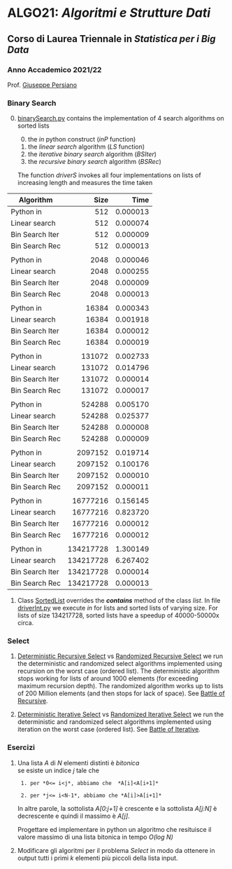 # ALGO21: *Algoritmi e Strutture Dati* #
## Corso di Laurea Triennale in *Statistica per i Big Data* ##
### Anno Accademico 2021/22 ###

Prof. [Giuseppe Persiano](https://giuper.github.io)

### Binary Search ###

0. [binarySearch.py](./binarySearch.py)
    contains the implementation of 4 search algorithms on sorted lists

    0. the *in* python construct (*inP* function)
    1. the *linear search* algorithm (*LS* function)
    2. the *iterative binary search* algorithm (*BSIter*)
    3. the *recursive binary search* algorithm (*BSRec*)

    
    The function *driverS* invokes all four implementations
    on lists of increasing length and measures the time
    taken


| Algorithm |  Size | Time|
| ---       | ---:  | ---:|
| Python in           |       512   |        0.000013 | 
| Linear search       |       512   |        0.000074 | 
| Bin Search Iter     |       512   |        0.000009 | 
| Bin Search Rec      |       512   |        0.000013 | 
|                     |             |                 | 
| Python in           |      2048   |        0.000046 | 
| Linear search       |      2048   |        0.000255 | 
| Bin Search Iter     |      2048   |        0.000009 | 
| Bin Search Rec      |      2048   |        0.000013 | 
|                     |             |                 | 
| Python in           |     16384   |        0.000343 | 
| Linear search       |     16384   |        0.001918 | 
| Bin Search Iter     |     16384   |        0.000012 | 
| Bin Search Rec      |     16384   |        0.000019 | 
|                     |             |                 | 
| Python in           |    131072   |        0.002733 | 
| Linear search       |    131072   |        0.014796 | 
| Bin Search Iter     |    131072   |        0.000014 | 
| Bin Search Rec      |    131072   |        0.000017 | 
|                     |             |                 | 
| Python in           |    524288   |        0.005170 | 
| Linear search       |    524288   |        0.025377 | 
| Bin Search Iter     |    524288   |        0.000008 | 
| Bin Search Rec      |    524288   |        0.000009 | 
|                     |             |                 | 
| Python in           |   2097152   |        0.019714 | 
| Linear search       |   2097152   |        0.100176 | 
| Bin Search Iter     |   2097152   |        0.000010 | 
| Bin Search Rec      |   2097152   |        0.000011 | 
|                     |             |                 | 
| Python in           |  16777216   |        0.156145 | 
| Linear search       |  16777216   |        0.823720 | 
| Bin Search Iter     |  16777216   |        0.000012 | 
| Bin Search Rec      |  16777216   |        0.000012 | 
|                     |             |                 | 
| Python in           | 134217728   |        1.300149 | 
| Linear search       | 134217728   |        6.267402 | 
| Bin Search Iter     | 134217728   |        0.000014 | 
| Bin Search Rec      | 134217728   |        0.000013 | 


1. Class [SortedList](sortedList.py) overrides the 
    *__contains__* method of the class *list*. 
    In file [driverInt.py](driverInt.py) we execute *in* 
    for lists and sorted lists of varying size.
    For lists of size 134217728, sorted lists have a speedup of
    40000-50000x circa.

### Select ###

1. [Deterministic Recursive Select](DetRecSelect.py) vs 
   [Randomized Recursive Select](RandRecSelect.py)
we run the deterministic and randomized select algorithms
implemented using recursion on the worst case (ordered list).
The deterministic algorithm stops working for lists 
of around 1000 elements (for exceeding maximum recursion depth).
The randomized algorithm works up to lists of 200 Million elements
(and then stops for lack of space).
See [Battle of Recursive](BattleRecSelective.py).

        
2. [Deterministic Iterative Select](DetIteSelect.py) vs 
   [Randomized Iterative Select](RandIteSelect.py)
we run the deterministic and randomized select algorithms
implemented using iteration on the worst case (ordered list).
See [Battle of Iterative](BattleIteSelective.py).

        


### Esercizi ###

1. Una lista *A* di *N* elementi distinti è *bitonica*  
        se esiste un indice *j* tale che

        1. per *0<= i<j*, abbiamo che  *A[i]<A[i+1]*

        2. per *j<= i<N-1*, abbiamo che *A[i]>A[i+1]*

    In altre parole, la sottolista *A[0:j+1]* è crescente e la 
    sottolista *A[j:N]* è decrescente e quindi il massimo è *A[j]*.

    Progettare ed implementare in python un algoritmo che resituisce il
    valore massimo di una lista bitonica in tempo *O(log N)*

2. Modificare gli algoritmi per il problema *Select* in modo da ottenere
        in output tutti i primi *k* elementi più piccoli della lista input.


